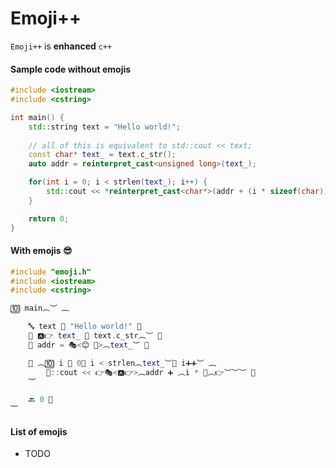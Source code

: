 # Emoji++


`Emoji++` is **enhanced** `c++`


#### Sample code without emojis
```c++
#include <iostream>
#include <cstring>

int main() {
    std::string text = "Hello world!";
    
    // all of this is equivalent to std::cout << text;
    const char* text_ = text.c_str();
    auto addr = reinterpret_cast<unsigned long>(text_);

    for(int i = 0; i < strlen(text_); i++) {
        std::cout << *reinterpret_cast<char*>(addr + (i * sizeof(char)));
    }

    return 0;
}
```


#### With emojis 😎
```c++
#include "emoji.h"
#include <iostream>
#include <cstring>

🔟 main︵︶ ︷

    🔤 text 💾 "Hello world!" 🛑
    🧱 🅰️👉 text_ 💾 text.c_str︵︶ 🛑
    🚗 addr = 🎭<😊 🥒>︵text_︶ 🛑

    🔀 ︵🔟 i 💾 0🛑 i < strlen︵text_︶🛑 i➕➕︶ ︷
        📙::cout << 👉🎭<🅰️👉>︵addr ➕ ︵i * 📏︵👉︶︶︶ 🛑
    ︸

    🔙 0 🛑
︸
```

#### List of emojis
- TODO
